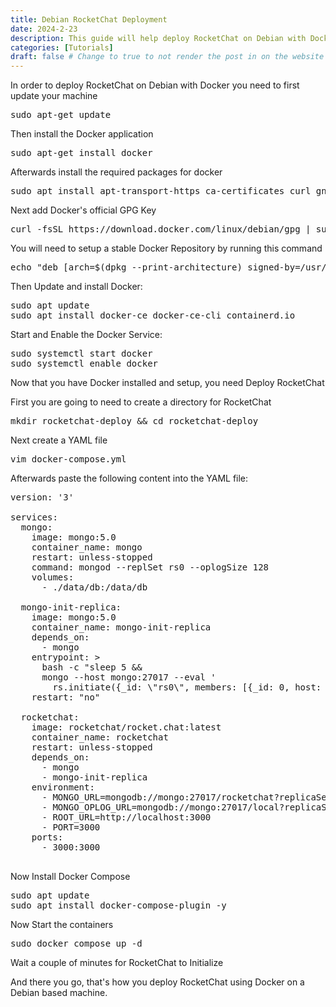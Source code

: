 ```yaml
---
title: Debian RocketChat Deployment
date: 2024-2-23
description: This guide will help deploy RocketChat on Debian with Docker
categories: [Tutorials]
draft: false # Change to true to not render the post in on the website
---
```


In order to deploy RocketChat on Debian with Docker you need to first update your machine
<pre>sudo apt-get update</pre>

Then install the Docker application
<pre>sudo apt-get install docker</pre>

Afterwards install the required packages for docker
<pre>sudo apt install apt-transport-https ca-certificates curl gnupg lsb-release</pre>

Next add Docker's official GPG Key
<pre>curl -fsSL https://download.docker.com/linux/debian/gpg | sudo gpg --dearmor -o /usr/share/keyrings/docker-archive-keyring.gpg</pre>

You will need to setup a stable Docker Repository by running this command
<pre>echo "deb [arch=$(dpkg --print-architecture) signed-by=/usr/share/keyrings/docker-archive-keyring.gpg] \ https://download.docker.com/linux/debian $(lsb_release -cs) stable" | \ sudo tee /etc/apt/sources.list.d/docker.list > /dev/null</pre>

Then Update and install Docker:
<pre>sudo apt update
sudo apt install docker-ce docker-ce-cli containerd.io
</pre>

Start and Enable the Docker Service:
<pre>sudo systemctl start docker
sudo systemctl enable docker
</pre>

Now that you have Docker installed and setup, you need Deploy RocketChat

First you are going to need to create a directory for RocketChat
<pre>mkdir rocketchat-deploy && cd rocketchat-deploy</pre>

Next create a YAML file
<pre>vim docker-compose.yml</pre>

Afterwards paste the following content into the YAML file:
<pre>
version: '3'

services:
  mongo:
    image: mongo:5.0
    container_name: mongo
    restart: unless-stopped
    command: mongod --replSet rs0 --oplogSize 128
    volumes:
      - ./data/db:/data/db

  mongo-init-replica:
    image: mongo:5.0
    container_name: mongo-init-replica
    depends_on:
      - mongo
    entrypoint: >
      bash -c "sleep 5 && 
      mongo --host mongo:27017 --eval '
        rs.initiate({_id: \"rs0\", members: [{_id: 0, host: \"mongo:27017\"}]})'"
    restart: "no"

  rocketchat:
    image: rocketchat/rocket.chat:latest
    container_name: rocketchat
    restart: unless-stopped
    depends_on:
      - mongo
      - mongo-init-replica
    environment:
      - MONGO_URL=mongodb://mongo:27017/rocketchat?replicaSet=rs0
      - MONGO_OPLOG_URL=mongodb://mongo:27017/local?replicaSet=rs0
      - ROOT_URL=http://localhost:3000
      - PORT=3000
    ports:
      - 3000:3000

</pre>

Now Install Docker Compose
<pre>sudo apt update
sudo apt install docker-compose-plugin -y
</pre>

Now Start the containers
<pre>sudo docker compose up -d</pre>

Wait a couple of minutes for RocketChat to Initialize

And there you go, that's how you deploy RocketChat using Docker on a Debian based machine.









